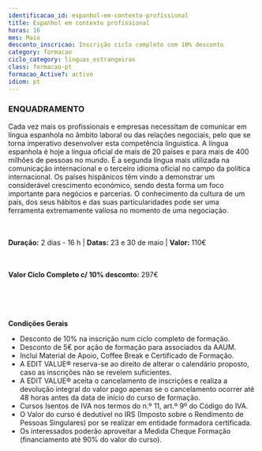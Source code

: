 ```yaml
---
identificacao_id: espanhol-em-contexto-profissional
title: Espanhol em contexto profissional
horas: 16
mes: Maio
desconto_inscricao: Inscrição ciclo completo com 10% desconto
category: formacao
ciclo_category: linguas_estrangeiras
class: formacao-pt
formacao_Active?: active
idiom: pt
---
```



### **ENQUADRAMENTO**
Cada vez mais os profissionais e empresas necessitam de comunicar em língua espanhola no âmbito laboral ou das relações negociais, pelo que se torna imperativo desenvolver esta competência linguística. A língua espanhola é hoje a língua oficial de mais de 20 países e para mais de 400 milhões de pessoas no mundo. É a segunda língua mais utilizada na comunicação internacional e o terceiro idioma oficial no campo da política internacional. Os países hispânicos têm vindo a demonstrar um considerável crescimento económico, sendo desta forma um foco importante para negócios e parcerias. O conhecimento da cultura de um país, dos seus hábitos e das suas particularidades pode ser uma ferramenta extremamente valiosa no momento de uma negociação.<br><br><br>

 

**Duração:** 2 dias - 16 h | **Datas:** 23 e 30 de maio | **Valor:** 110€<br><br><br>

 

**Valor Ciclo Completo c/ 10% desconto:** 297€<br><br><br><br><br>

**Condições Gerais**

+ Desconto de 10% na inscrição num ciclo completo de formação.
+ Desconto de 5€ por ação de formação para associados da AAUM.
+ Inclui Material de Apoio, Coffee Break e Certificado de Formação.
+ A EDIT VALUE® reserva-se ao direito de alterar o calendário proposto, caso as inscrições não se revelem suficientes.
+ A EDIT VALUE® aceita o cancelamento de inscrições e realiza a devolução integral do valor pago apenas se o cancelamento ocorrer até 48 horas antes da data de início do curso de formação.
+ Cursos Isentos de IVA nos termos do n.º 11, art.º 9º do Código do IVA.
+ O Valor do curso é dedutível no IRS (Imposto sobre o Rendimento de Pessoas Singulares) por se realizar em entidade formadora certificada.
+ Os interessados poderão aproveitar a Medida Cheque Formação (financiamento até 90% do valor do curso).